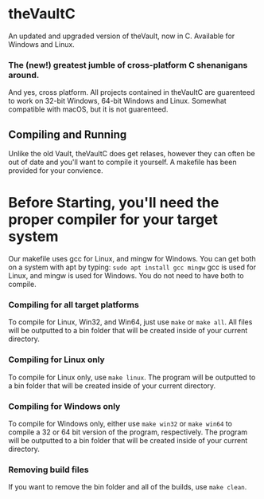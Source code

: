 # theVaultC
An updated and upgraded version of theVault, now in C. Available for Windows and Linux.
### The (new!) greatest jumble of cross-platform C shenanigans around.
And yes, cross platform. All projects contained in theVaultC are guarenteed to work on 32-bit Windows, 64-bit Windows and Linux. Somewhat compatible with macOS, but it is not guarenteed.
## Compiling and Running
Unlike the old Vault, theVaultC does get relases, however they can often be out of date and you'll want to compile it yourself. A makefile has been provided for your convience.
# Before Starting, you'll need the proper compiler for your target system
Our makefile uses gcc for Linux, and mingw for Windows.
You can get both on a system with apt by typing:
`sudo apt install gcc mingw`
gcc is used for Linux, and mingw is used for Windows. You do not need to have both to compile.
### Compiling for all target platforms
To compile for Linux, Win32, and Win64, just use `make` or `make all`. All files will be outputted to a bin folder that will be created inside of your current directory.
### Compiling for Linux only
To compile for Linux only, use `make linux`. The program will be outputted to a bin folder that will be created inside of your current directory.
### Compiling for Windows only
To compile for Windows only, either use `make win32` or `make win64` to compile a 32 or 64 bit version of the program, respectively. The program will be outputted to a bin folder that will be created inside of your current directory.
### Removing build files
If you want to remove the bin folder and all of the builds, use `make clean`.
